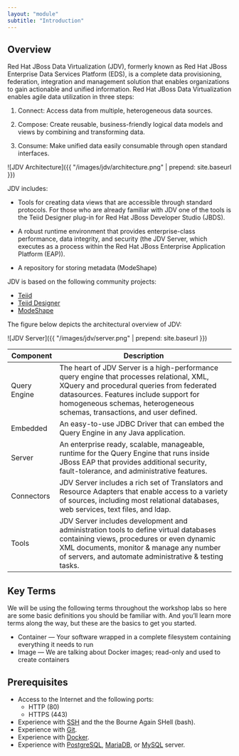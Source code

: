 ```yaml
---
layout: "module"
subtitle: "Introduction"
---
```


## Overview

Red Hat JBoss Data Virtualization (JDV), formerly known as Red Hat JBoss Enterprise Data Services Platform (EDS), is a complete data provisioning, federation, integration and management solution that enables organizations to gain actionable and unified information. Red Hat JBoss Data Virtualization enables agile data utilization in three steps:

1. Connect: Access data from multiple, heterogeneous data sources.

2. Compose: Create reusable, business-friendly logical data models and views by combining and transforming data.

3. Consume: Make unified data easily consumable through open standard interfaces.

![JDV Architecture]({{ "/images/jdv/architecture.png" | prepend: site.baseurl }})

JDV includes:

- Tools for creating data views that are accessible through standard protocols. For those who are already familiar with JDV one of the tools is the Teiid Designer plug-in for Red Hat JBoss Developer Studio (JBDS).

- A robust runtime environment that provides enterprise-class performance, data integrity, and security (the JDV Server, which executes as a process within the Red Hat JBoss Enterprise Application Platform (EAP)).

- A repository for storing metadata (ModeShape)

JDV is based on the following community projects:

- [Teiid](http://red.ht/2d5nn8S)
- [Teiid Designer](http://red.ht/2duh9SE)
- [ModeShape](http://red.ht/2ds6xnG)

The figure below depicts the architectural overview of JDV:

![JDV Server]({{ "/images/jdv/server.png" | prepend: site.baseurl }})

Component  | Description
-----------| -----------
Query Engine  |  The heart of JDV Server is a high-performance query engine that processes relational, XML, XQuery and procedural queries from federated datasources. Features include support for homogeneous schemas, heterogeneous schemas, transactions, and user defined.
Embedded  |  An easy-to-use JDBC Driver that can embed the Query Engine in any Java application.
Server  |  An enterprise ready, scalable, manageable, runtime for the Query Engine that runs inside JBoss EAP that provides additional security, fault-tolerance, and administrative features.
Connectors  | JDV Server includes a rich set of Translators and Resource Adapters that enable access to a variety of sources, including most relational databases, web services, text files, and ldap.
Tools  |  JDV Server includes development and administration tools to define virtual databases containing views, procedures or even dynamic XML documents, monitor & manage any number of servers, and automate administrative & testing tasks.

## Key Terms

We will be using the following terms throughout the workshop labs so here are some basic definitions you should be familiar with. And you’ll learn more terms along the way, but these are the basics to get you started.

- Container — Your software wrapped in a complete filesystem containing everything it needs to run
- Image — We are talking about Docker images; read-only and used to create containers

## Prerequisites

- Access to the Internet and the following ports:
  - HTTP (80)
  - HTTPS (443)
- Experience with [SSH](http://bit.ly/2dx8P0G) and the the Bourne Again SHell (bash).
- Experience with [Git](http://bit.ly/2cTgp4D).
- Experience with [Docker](http://bit.ly/2dhG5LB).
- Experience with [PostgreSQL](https://www.postgresql.org/), [MariaDB](http://bit.ly/2d7veC7), or [MySQL](http://bit.ly/2cz3TZf) server.
